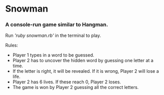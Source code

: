 # Snowman

### A console-run game similar to Hangman.


Run *'ruby snowman.rb'* in the terminal to play.

Rules:
* Player 1 types in a word to be guessed.
* Player 2 has to uncover the hidden word by guessing one letter at a time.
* If the letter is right, it will be revealed. If it is wrong, Player 2 will lose a life.
* Player 2 has 6 lives. If these reach 0, Player 2 loses.
* The game is won by Player 2 guessing all the correct letters.
